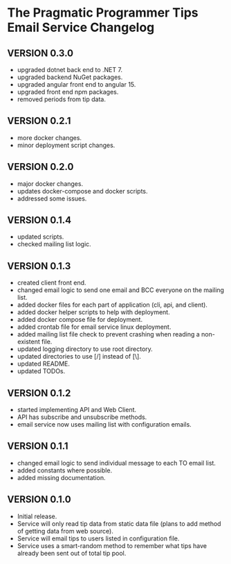 # The Pragmatic Programmer Tips Email Service Changelog

## VERSION 0.3.0

- upgraded dotnet back end to .NET 7.
- upgraded backend NuGet packages.
- upgraded angular front end to angular 15.
- upgraded front end npm packages.
- removed periods from tip data.

## VERSION 0.2.1

- more docker changes.
- minor deployment script changes.

## VERSION 0.2.0

- major docker changes.
- updates docker-compose and docker scripts.
- addressed some issues.

## VERSION 0.1.4

- updated scripts.
- checked mailing list logic.

## VERSION 0.1.3

- created client front end.
- changed email logic to send one email and BCC everyone on the mailing list.
- added docker files for each part of application (cli, api, and client).
- added docker helper scripts to help with deployment.
- added docker compose file for deployment.
- added crontab file for email service linux deployment.
- added mailing list file check to prevent crashing when reading a non-existent file.
- updated logging directory to use root directory.
- updated directories to use [/] instead of [\\].
- updated README.
- updated TODOs.

## VERSION 0.1.2

- started implementing API and Web Client.
- API has subscribe and unsubscribe methods.
- email service now uses mailing list with configuration emails.

## VERSION 0.1.1

- changed email logic to send individual message to each TO email list.
- added constants where possible.
- added missing documentation.

## VERSION 0.1.0

- Initial release.
- Service will only read tip data from static data file (plans to add method of getting data from web source).
- Service will email tips to users listed in configuration file.
- Service uses a smart-random method to remember what tips have already been sent out of total tip pool.
